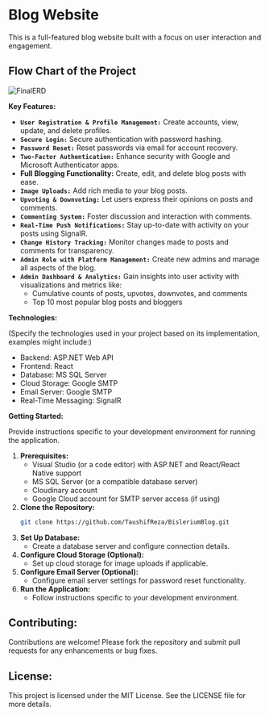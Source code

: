 # Blog Website

This is a full-featured blog website built with a focus on user interaction and engagement.

## Flow Chart of the Project

![FinalERD](https://github.com/TaushifReza/BisleriumBlog/assets/112973122/81770067-1b2b-4fc6-8cf1-8f578f68d119)

**Key Features:**

* **`User Registration & Profile Management:`** Create accounts, view, update, and delete profiles.
* **`Secure Login:`** Secure authentication with password hashing.
* **`Password Reset:`** Reset passwords via email for account recovery.
* **`Two-Factor Authentication:`** Enhance security with Google and Microsoft Authenticator apps.
* **Full Blogging Functionality:** Create, edit, and delete blog posts with ease.
* **`Image Uploads:`** Add rich media to your blog posts.
* **`Upvoting & Downvoting:`** Let users express their opinions on posts and comments.
* **`Commenting System:`** Foster discussion and interaction with comments.
* **`Real-Time Push Notifications:`** Stay up-to-date with activity on your posts using SignalR.
* **`Change History Tracking:`** Monitor changes made to posts and comments for transparency.
* **`Admin Role with Platform Management:`** Create new admins and manage all aspects of the blog.
* **`Admin Dashboard & Analytics:`** Gain insights into user activity with visualizations and metrics like:
    * Cumulative counts of posts, upvotes, downvotes, and comments
    * Top 10 most popular blog posts and bloggers

**Technologies:**

(Specify the technologies used in your project based on its implementation, examples might include:)

* Backend: ASP.NET Web API
* Frontend: React
* Database: MS SQL Server
* Cloud Storage: Google SMTP
* Email Server: Google SMTP
* Real-Time Messaging: SignalR

**Getting Started:**

Provide instructions specific to your development environment for running the application.

1. **Prerequisites:**
    - Visual Studio (or a code editor) with ASP.NET and React/React Native support
    - MS SQL Server (or a compatible database server)
    - Cloudinary account
    - Google Cloud account for SMTP server access (if using)
2. **Clone the Repository:**
    ```bash
    git clone https://github.com/TaushifReza/BisleriumBlog.git
    ```
3. **Set Up Database:**
    - Create a database server and configure connection details.
4. **Configure Cloud Storage (Optional):**
    - Set up cloud storage for image uploads if applicable.
5. **Configure Email Server (Optional):**
    - Configure email server settings for password reset functionality.
6. **Run the Application:**
    - Follow instructions specific to your development environment.

## **Contributing:**

Contributions are welcome! Please fork the repository and submit pull requests for any enhancements or bug fixes.

## **License:**

This project is licensed under the MIT License. See the LICENSE file for more details.
